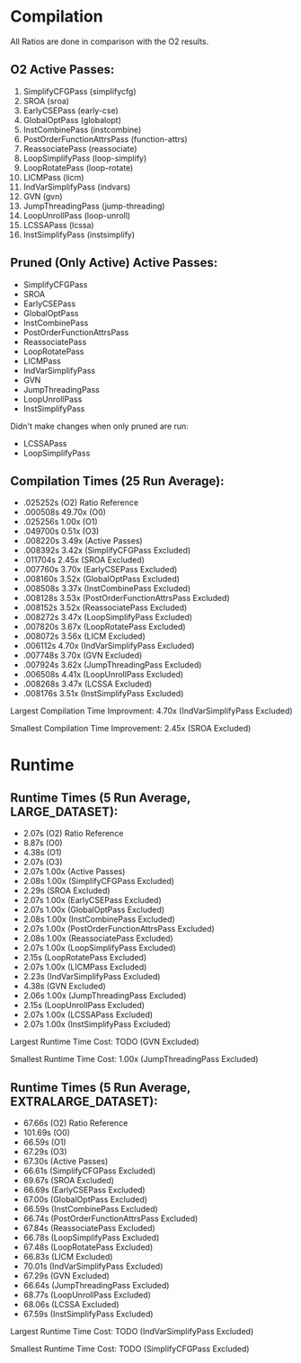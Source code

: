 # Compilation

All Ratios are done in comparison with the O2 results.

## O2 Active Passes: 
1. SimplifyCFGPass (simplifycfg)
2. SROA (sroa)
3. EarlyCSEPass (early-cse)
4. GlobalOptPass (globalopt)
5. InstCombinePass (instcombine)
6. PostOrderFunctionAttrsPass (function-attrs)
7. ReassociatePass (reassociate)
8. LoopSimplifyPass (loop-simplify)
9. LoopRotatePass (loop-rotate)
10. LICMPass (licm)
11. IndVarSimplifyPass (indvars)
12. GVN (gvn)
13. JumpThreadingPass (jump-threading)
14. LoopUnrollPass (loop-unroll)
15. LCSSAPass (lcssa)
16. InstSimplifyPass (instsimplify)

## Pruned (Only Active) Active Passes:
* SimplifyCFGPass
* SROA
* EarlyCSEPass
* GlobalOptPass
* InstCombinePass
* PostOrderFunctionAttrsPass
* ReassociatePass
* LoopRotatePass
* LICMPass
* IndVarSimplifyPass
* GVN
* JumpThreadingPass
* LoopUnrollPass
* InstSimplifyPass

Didn't make changes when only pruned are run:
* LCSSAPass
* LoopSimplifyPass

## Compilation Times (25 Run Average):
* .025252s (O2) Ratio Reference
* .000508s 49.70x (O0)
* .025256s  1.00x (O1)
* .049700s  0.51x (O3)
* .008220s  3.49x (Active Passes)
* .008392s  3.42x (SimplifyCFGPass Excluded)
* .011704s  2.45x (SROA Excluded)
* .007760s  3.70x (EarlyCSEPass Excluded)
* .008160s  3.52x (GlobalOptPass Excluded)
* .008508s  3.37x (InstCombinePass Excluded)
* .008128s  3.53x (PostOrderFunctionAttrsPass Excluded)
* .008152s  3.52x (ReassociatePass Excluded)
* .008272s  3.47x (LoopSimplifyPass Excluded)
* .007820s  3.67x (LoopRotatePass Excluded)
* .008072s  3.56x (LICM Excluded) 
* .006112s  4.70x (IndVarSimplifyPass Excluded)
* .007748s  3.70x (GVN Excluded)
* .007924s  3.62x (JumpThreadingPass Excluded)
* .006508s  4.41x (LoopUnrollPass Excluded)
* .008268s  3.47x (LCSSA Excluded)
* .008176s  3.51x (InstSimplifyPass Excluded)

Largest Compilation Time Improvment: 4.70x (IndVarSimplifyPass Excluded)

Smallest Compilation Time Improvement: 2.45x (SROA Excluded)

# Runtime

## Runtime Times (5 Run Average, LARGE_DATASET):
* 2.07s (O2) Ratio Reference
* 8.87s (O0)
* 4.38s (O1)
* 2.07s (O3)
* 2.07s 1.00x (Active Passes)
* 2.08s 1.00x (SimplifyCFGPass Excluded)
* 2.29s (SROA Excluded)
* 2.07s 1.00x (EarlyCSEPass Excluded)
* 2.07s 1.00x (GlobalOptPass Excluded)
* 2.08s 1.00x (InstCombinePass Excluded)
* 2.07s 1.00x (PostOrderFunctionAttrsPass Excluded)
* 2.08s 1.00x (ReassociatePass Excluded)
* 2.07s 1.00x (LoopSimplifyPass Excluded)
* 2.15s (LoopRotatePass Excluded)
* 2.07s 1.00x (LICMPass Excluded) 
* 2.23s (IndVarSimplifyPass Excluded)
* 4.38s (GVN Excluded)
* 2.06s 1.00x (JumpThreadingPass Excluded)
* 2.15s (LoopUnrollPass Excluded)
* 2.07s 1.00x (LCSSAPass Excluded)
* 2.07s 1.00x (InstSimplifyPass Excluded)
 
Largest Runtime Time Cost: TODO (GVN Excluded)

Smallest Runtime Time Cost: 1.00x (JumpThreadingPass Excluded)

## Runtime Times (5 Run Average, EXTRALARGE_DATASET):
* 67.66s (O2) Ratio Reference
* 101.69s (O0)
* 66.59s (O1)
* 67.29s (O3)
* 67.30s (Active Passes)
* 66.61s (SimplifyCFGPass Excluded)
* 69.67s (SROA Excluded)
* 66.69s (EarlyCSEPass Excluded)
* 67.00s (GlobalOptPass Excluded)
* 66.59s (InstCombinePass Excluded)
* 66.74s (PostOrderFunctionAttrsPass Excluded)
* 67.84s (ReassociatePass Excluded)
* 66.78s (LoopSimplifyPass Excluded)
* 67.48s (LoopRotatePass Excluded)
* 66.83s (LICM Excluded) 
* 70.01s (IndVarSimplifyPass Excluded)
* 67.29s (GVN Excluded)
* 66.64s (JumpThreadingPass Excluded)
* 68.77s (LoopUnrollPass Excluded)
* 68.06s (LCSSA Excluded)
* 67.59s (InstSimplifyPass Excluded)
 
Largest Runtime Time Cost: TODO (IndVarSimplifyPass Excluded)

Smallest Runtime Time Cost: TODO (SimplifyCFGPass Excluded)
